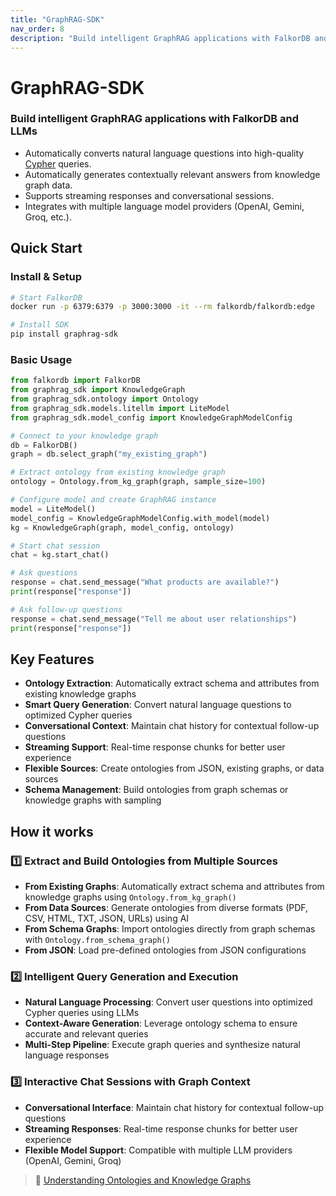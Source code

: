 ```yaml
---
title: "GraphRAG-SDK"
nav_order: 8
description: "Build intelligent GraphRAG applications with FalkorDB and LLMs."
---
```


# GraphRAG-SDK
### Build intelligent GraphRAG applications with FalkorDB and LLMs

- Automatically converts natural language questions into high-quality [Cypher](https://docs.falkordb.com/cypher/) queries.
- Automatically generates contextually relevant answers from knowledge graph data.
- Supports streaming responses and conversational sessions.
- Integrates with multiple language model providers (OpenAI, Gemini, Groq, etc.).

## Quick Start

### Install & Setup
```bash
# Start FalkorDB
docker run -p 6379:6379 -p 3000:3000 -it --rm falkordb/falkordb:edge

# Install SDK
pip install graphrag-sdk
```

### Basic Usage
```python
from falkordb import FalkorDB
from graphrag_sdk import KnowledgeGraph
from graphrag_sdk.ontology import Ontology
from graphrag_sdk.models.litellm import LiteModel
from graphrag_sdk.model_config import KnowledgeGraphModelConfig

# Connect to your knowledge graph
db = FalkorDB()
graph = db.select_graph("my_existing_graph")

# Extract ontology from existing knowledge graph
ontology = Ontology.from_kg_graph(graph, sample_size=100)

# Configure model and create GraphRAG instance
model = LiteModel()
model_config = KnowledgeGraphModelConfig.with_model(model)
kg = KnowledgeGraph(graph, model_config, ontology)

# Start chat session
chat = kg.start_chat()

# Ask questions
response = chat.send_message("What products are available?")
print(response["response"])

# Ask follow-up questions
response = chat.send_message("Tell me about user relationships")
print(response["response"])
```

## Key Features

- **Ontology Extraction**: Automatically extract schema and attributes from existing knowledge graphs
- **Smart Query Generation**: Convert natural language questions to optimized Cypher queries
- **Conversational Context**: Maintain chat history for contextual follow-up questions  
- **Streaming Support**: Real-time response chunks for better user experience
- **Flexible Sources**: Create ontologies from JSON, existing graphs, or data sources
- **Schema Management**: Build ontologies from graph schemas or knowledge graphs with sampling

## How it works

### 1️⃣ Extract and Build Ontologies from Multiple Sources
- **From Existing Graphs**: Automatically extract schema and attributes from knowledge graphs using `Ontology.from_kg_graph()`
- **From Data Sources**: Generate ontologies from diverse formats (PDF, CSV, HTML, TXT, JSON, URLs) using AI
- **From Schema Graphs**: Import ontologies directly from graph schemas with `Ontology.from_schema_graph()`
- **From JSON**: Load pre-defined ontologies from JSON configurations

### 2️⃣ Intelligent Query Generation and Execution
- **Natural Language Processing**: Convert user questions into optimized Cypher queries using LLMs
- **Context-Aware Generation**: Leverage ontology schema to ensure accurate and relevant queries
- **Multi-Step Pipeline**: Execute graph queries and synthesize natural language responses

### 3️⃣ Interactive Chat Sessions with Graph Context
- **Conversational Interface**: Maintain chat history for contextual follow-up questions
- **Streaming Responses**: Real-time response chunks for better user experience
- **Flexible Model Support**: Compatible with multiple LLM providers (OpenAI, Gemini, Groq)

> 📓  [Understanding Ontologies and Knowledge Graphs](https://www.falkordb.com/blog/understanding-ontologies-knowledge-graph-schemas/)
